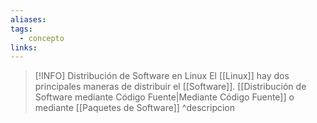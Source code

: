```yaml
---
aliases: 
tags:
  - concepto
links:
---
```

>[!INFO] Distribución de Software en Linux
>El [[Linux]] hay dos principales maneras de distribuir el [[Software]]. [[Distribución de Software mediante Código Fuente|Mediante Código Fuente]] o mediante [[Paquetes de Software]]
^descripcion

